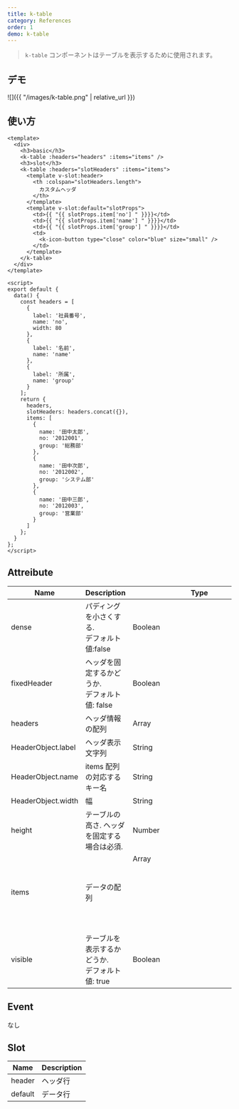 ```yaml
---
title: k-table
category: References
order: 1
demo: k-table
---
```


> `k-table` コンポーネントはテーブルを表示するために使用されます。

## デモ

![]({{ "/images/k-table.png" | relative_url }})

## 使い方

```vue
<template>
  <div>
    <h3>basic</h3>
    <k-table :headers="headers" :items="items" />
    <h3>slot</h3>
    <k-table :headers="slotHeaders" :items="items">
      <template v-slot:header>
        <th :colspan="slotHeaders.length">
          カスタムヘッダ
        </th>
      </template>
      <template v-slot:default="slotProps">
        <td>{{ "{{ slotProps.item['no'] " }}}}</td>
        <td>{{ "{{ slotProps.item['name'] " }}}}</td>
        <td>{{ "{{ slotProps.item['group'] " }}}}</td>
        <td>
          <k-icon-button type="close" color="blue" size="small" />
        </td>
      </template>
    </k-table>
  </div>
</template>

<script>
export default {
  data() {
    const headers = [
      {
        label: '社員番号',
        name: 'no',
        width: 80
      },
      {
        label: '名前',
        name: 'name'
      },
      {
        label: '所属',
        name: 'group'
      }
    ];
    return {
      headers,
      slotHeaders: headers.concat({}),
      items: [
        {
          name: '田中太郎',
          no: '2012001',
          group: '総務部'
        },
        {
          name: '田中次郎',
          no: '2012002',
          group: 'システム部'
        },
        {
          name: '田中三郎',
          no: '2012003',
          group: '営業部'
        }
      ]
    };
  }
};
</script>
```

## Attreibute

| Name               | Description                                       | Type                | Required |
| ------------------ | ------------------------------------------------- | ------------------- | -------- |
| dense              | パディングを小さくする.<br>デフォルト値:false      | Boolean       | No       |
| fixedHeader        | ヘッダを固定するかどうか.<br>デフォルト値: false  | Boolean             | No       |
| headers            | ヘッダ情報の配列                                  | Array<HeaderObject> | No       |
| HeaderObject.label | ヘッダ表示文字列                                  | String              | No       |
| HeaderObject.name  | items 配列の対応するキー名                        | String              | No       |
| HeaderObject.width | 幅                                                | String              | No       |
| height             | テーブルの高さ. ヘッダを固定する場合は必須.       | Number              | No       |
| items              | データの配列                                      | Array<Object>       | No       |
| visible            | テーブルを表示するかどうか.<br>デフォルト値: true | Boolean             | No       |

## Event

なし

## Slot

| Name    | Description |
| ------- | ----------- |
| header  | ヘッダ行    |
| default | データ行    |
